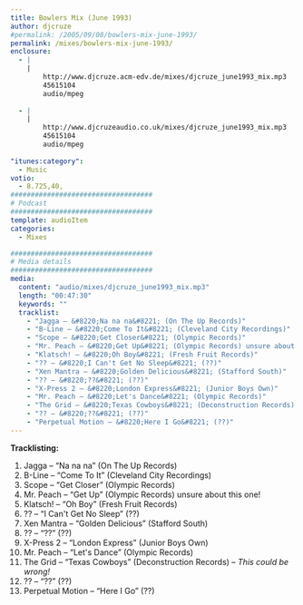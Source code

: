 ```yaml
---
title: Bowlers Mix (June 1993)
author: djcruze
#permalink: /2005/09/08/bowlers-mix-june-1993/
permalink: /mixes/bowlers-mix-june-1993/
enclosure:
  - |
    |
        http://www.djcruze.acm-edv.de/mixes/djcruze_june1993_mix.mp3
        45615104
        audio/mpeg
        
  - |
    |
        http://www.djcruzeaudio.co.uk/mixes/djcruze_june1993_mix.mp3
        45615104
        audio/mpeg
        
"itunes:category":
  - Music
votio:
  - 8.725,40,
###################################
# Podcast
###################################
template: audioItem
categories:
  - Mixes

###################################
# Media details
###################################
media:
  content: "audio/mixes/djcruze_june1993_mix.mp3"
  length: "00:47:30"
  keywords: ""
  tracklist:
    - "Jagga – &#8220;Na na na&#8221; (On The Up Records)"
    - "B-Line – &#8220;Come To It&#8221; (Cleveland City Recordings)"
    - "Scope – &#8220;Get Closer&#8221; (Olympic Records)"
    - "Mr. Peach – &#8220;Get Up&#8221; (Olympic Records) unsure about this one!"
    - "Klatsch! – &#8220;Oh Boy&#8221; (Fresh Fruit Records)"
    - "?? – &#8220;I Can't Get No Sleep&#8221; (??)"
    - "Xen Mantra – &#8220;Golden Delicious&#8221; (Stafford South)"
    - "?? – &#8220;??&#8221; (??)"
    - "X-Press 2 – &#8220;London Express&#8221; (Junior Boys Own)"
    - "Mr. Peach – &#8220;Let's Dance&#8221; (Olympic Records)"
    - "The Grid – &#8220;Texas Cowboys&#8221; (Deconstruction Records) – *This could be wrong!*"
    - "?? – &#8220;??&#8221; (??)"
    - "Perpetual Motion – &#8220;Here I Go&#8221; (??)"
---
```


**Tracklisting:**

  1. Jagga – &#8220;Na na na&#8221; (On The Up Records)
  2. B-Line – &#8220;Come To It&#8221; (Cleveland City Recordings)
  3. Scope – &#8220;Get Closer&#8221; (Olympic Records)
  4. Mr. Peach – &#8220;Get Up&#8221; (Olympic Records) unsure about this one!
  5. Klatsch! – &#8220;Oh Boy&#8221; (Fresh Fruit Records)
  6. ?? – &#8220;I Can't Get No Sleep&#8221; (??)
  7. Xen Mantra – &#8220;Golden Delicious&#8221; (Stafford South)
  8. ?? – &#8220;??&#8221; (??)
  9. X-Press 2 – &#8220;London Express&#8221; (Junior Boys Own)
 10. Mr. Peach – &#8220;Let's Dance&#8221; (Olympic Records)
 11. The Grid – &#8220;Texas Cowboys&#8221; (Deconstruction Records) – *This could be wrong!*
 12. ?? – &#8220;??&#8221; (??)
 13. Perpetual Motion – &#8220;Here I Go&#8221; (??)